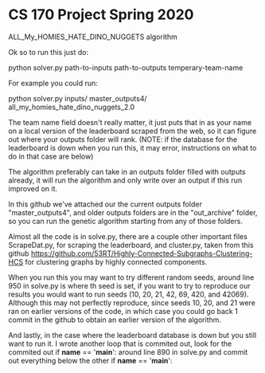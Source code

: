 # CS 170 Project Spring 2020
ALL_My_HOMIES_HATE_DINO_NUGGETS algorithm


Ok so to run this just do:

python solver.py path-to-inputs path-to-outputs temperary-team-name

For example you could run:

python solver.py inputs/ master_outputs4/ all_my_homies_hate_dino_nuggets_2.0


The team name field doesn't really matter, it just puts that in as your name on a local version of the leaderboard scraped from the web, so it can figure out where your outputs folder will rank. (NOTE: if the database for the leaderboard is down when you run this, it may error, instructions on what to do in that case are below)


The algorithm preferably can take in an outputs folder filled with outputs already, it will run the algorithm and only write over an output if this run improved on it.

In this github we've attached our the current outputs folder "master_outputs4", and older outputs folders are in the "out_archive" folder, so you can run the genetic algorithm starting from any of those folders.


Almost all the code is in solve.py, there are a couple other important files ScrapeDat.py, for scraping the leaderboard, and cluster.py, taken from this github https://github.com/53RT/Highly-Connected-Subgraphs-Clustering-HCS for clustering graphs by highly connected components.


When you run this you may want to try different random seeds, around line 950 in solve.py is where th seed is set, if you want to try to reproduce our results you would want to run seeds (10, 20, 21, 42, 69, 420, and 42069). Although this may not perfectly reproduce, since seeds 10, 20, and 21 were ran on earlier versions of the code, in which case you could go back 1 commit in the github to obtain an earlier version of the algorithm.


And lastly, in the case where the leaderboard database is down but you still want to run it. I wrote another loop that is commited out, look for the commited out if __name__ == '__main__': around line 890 in solve.py and commit out everything below the other if __name__ == '__main__':


